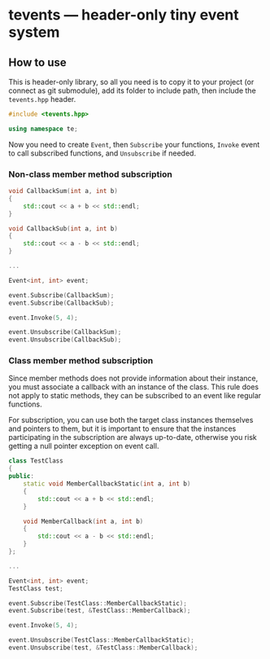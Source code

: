 # tevents — header-only tiny event system

## How to use
This is header-only library, so all you need is to copy it to your project (or connect as git submodule), add its folder to include path, then include the ```tevents.hpp``` header.

```cpp
#include <tevents.hpp>

using namespace te;
```

Now you need to create ```Event```, then ```Subscribe``` your functions, ```Invoke``` event to call subscribed functions, and ```Unsubscribe``` if needed.

### Non-class member method subscription

```cpp
void CallbackSum(int a, int b)
{
    std::cout << a + b << std::endl;
}

void CallbackSub(int a, int b)
{
    std::cout << a - b << std::endl;
}

...

Event<int, int> event;

event.Subscribe(CallbackSum);
event.Subscribe(CallbackSub);

event.Invoke(5, 4);

event.Unsubscribe(CallbackSum);
event.Unsubscribe(CallbackSub);
```

### Class member method subscription

Since member methods does not provide information about their instance, you must associate a callback with an instance of the class. This rule does not apply to static methods, they can be subscribed to an event like regular functions.

For subscription, you can use both the target class instances themselves and pointers to them, but it is important to ensure that the instances participating in the subscription are always up-to-date, otherwise you risk getting a null pointer exception on event call.
```cpp
class TestClass
{
public:
    static void MemberCallbackStatic(int a, int b)
    {
        std::cout << a + b << std::endl;
    }

    void MemberCallback(int a, int b)
    {
        std::cout << a - b << std::endl;
    }
};

...

Event<int, int> event;
TestClass test;

event.Subscribe(TestClass::MemberCallbackStatic);
event.Subscribe(test, &TestClass::MemberCallback);

event.Invoke(5, 4);

event.Unsubscribe(TestClass::MemberCallbackStatic);
event.Unsubscribe(test, &TestClass::MemberCallback);
```